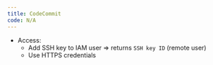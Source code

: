 ```yaml
---
title: CodeCommit
code: N/A
---
```


- Access:
  - Add SSH key to IAM user => returns `SSH key ID` (remote user)
  - Use HTTPS credentials
